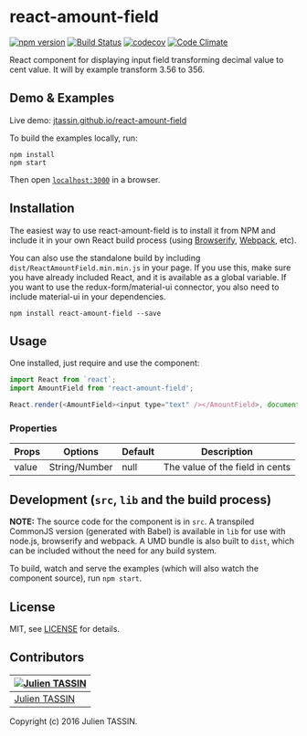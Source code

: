 # react-amount-field
[![npm version](https://badge.fury.io/js/react-amount-field.svg)](https://badge.fury.io/js/react-amount-field) 
[![Build Status](https://travis-ci.org/jtassin/react-amount-field.svg?branch=master)](https://travis-ci.org/jtassin/react-amount-field)
[![codecov](https://codecov.io/gh/jtassin/react-amount-field/branch/master/graph/badge.svg)](https://codecov.io/gh/jtassin/react-amount-field)
[![Code Climate](https://codeclimate.com/github/jtassin/react-amount-field/badges/gpa.svg)](https://codeclimate.com/github/jtassin/react-amount-field)

React component for displaying input field transforming decimal value to cent value.
It will by example transform 3.56 to 356.


## Demo & Examples

Live demo: [jtassin.github.io/react-amount-field](http://jtassin.github.io/react-amount-field/)

To build the examples locally, run:

```
npm install
npm start
```

Then open [`localhost:3000`](http://localhost:3000) in a browser.


## Installation

The easiest way to use react-amount-field is to install it from NPM and include it in your own React build process (using [Browserify](http://browserify.org), [Webpack](http://webpack.github.io/), etc).

You can also use the standalone build by including `dist/ReactAmountField.min.min.js` in your page. If you use this, make sure you have already included React, and it is available as a global variable. If you want to use the redux-form/material-ui connector, you also need to include material-ui in your dependencies.

```
npm install react-amount-field --save
```


## Usage

One installed, just require and use the component:
```javascript
import React from `react`;
import AmountField from 'react-amount-field';

React.render(<AmountField><input type="text" /></AmountField>, document.querySelector('#main'));
```


### Properties

| Props        | Options           | Default  | Description |
| ------------- |-------------| -----| -------- |
| value | String/Number | null | The value of the field in cents |


## Development (`src`, `lib` and the build process)

**NOTE:** The source code for the component is in `src`. A transpiled CommonJS version (generated with Babel) is available in `lib` for use with node.js, browserify and webpack. A UMD bundle is also built to `dist`, which can be included without the need for any build system.

To build, watch and serve the examples (which will also watch the component source), run `npm start`. 

## License

MIT, see [LICENSE](/LICENSE) for details.

## Contributors

[![Julien TASSIN](https://avatars0.githubusercontent.com/u/1771191?v=3&s=144)](https://github.com/roylee0704/) |
---|
[Julien TASSIN](https://github.com/jtassin) |

Copyright (c) 2016 Julien TASSIN.

